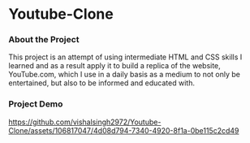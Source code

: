 # Youtube-Clone

### About the Project

This project is an attempt of using intermediate HTML and CSS skills I learned and as a result apply it to build a replica of the website, YouTube.com, which I use in a daily basis as a medium to not only be entertained, but also to be informed and educated with.

### Project Demo

https://github.com/vishalsingh2972/Youtube-Clone/assets/106817047/4d08d794-7340-4920-8f1a-0be115c2cd49
